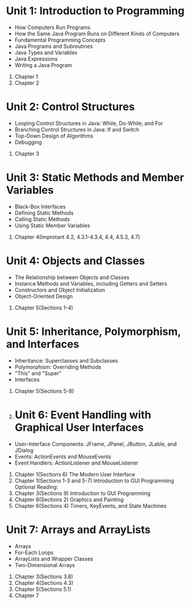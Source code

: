 # Unit 1: Introduction to Programming
- How Computers Run Programs
- How the Same Java Program Runs on Different Kinds of Computers
- Fundamental Programming Concepts
- Java Programs and Subroutines
- Java Types and Variables
- Java Expressions
- Writing a Java Program
1. Chapter 1
2. Chapter 2
# Unit 2: Control Structures
- Looping Control Structures in Java: While, Do-While, and For
- Branching Control Structures in Java: If and Switch
- Top-Down Design of Algorithms
- Debugging
1. Chapter 3
# Unit 3: Static Methods and Member Variables
- Black-Box Interfaces
- Defining Static Methods
- Calling Static Methods
- Using Static Member Variables
1. Chapter 4(Improtant 4.2, 4.3.1-4.3.4, 4.4, 4.5.3, 4.7)
# Unit 4: Objects and Classes
- The Relationship between Objects and Classes
- Instance Methods and Variables, including Getters and Setters
- Constructors and Object Initialization
- Object-Oriented Design
1. Chapter 5(Sections 1-4)
# Unit 5: Inheritance, Polymorphism, and Interfaces
- Inheritance: Superclasses and Subclasses
- Polymorphism: Overriding Methods
- "This" and "Super"
- Interfaces
1. Chapter 5(Sections 5-8)
2. # Unit 6: Event Handling with Graphical User Interfaces
- User-Interface Components: JFrame, JPanel, JButton, JLable, and JDialog
- Events: ActionEvents and MouseEvents
- Event Handlers: ActionListener and MouseListener
1. Chapter 1(Sections 6) The Modern User Interface
2. Chapter 1(Sections 1-3 and 5-7) Introduction to GUI Programming
   Optional Reading:
1. Chapter 3(Sections 9) Introduction to GUI Programming
2. Chapter 6(Sections 2) Graphics and Painting
3. Chapter 6(Sections 4) Timers, KeyEvents, and State Machines

# Unit 7: Arrays and ArrayLists
- Arrays
- For-Each Loops
- ArrayLists and Wrapper Classes
- Two-Dimensional Arrays
1. Chapter 3(Sections 3.8)
2. Chapter 4(Sections 4.3)
3. Chapter 5(Sections 5.1)
4. Chapter 7
